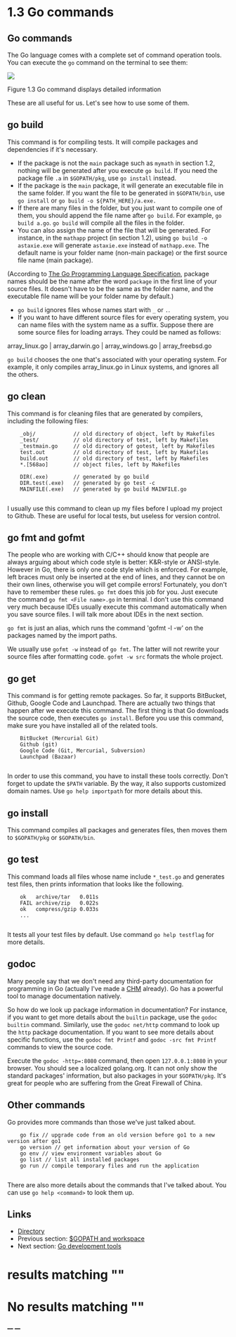 
# 1.3 Go commands

## Go commands

The Go language comes with a complete set of command operation tools. You can execute the `go` command on the terminal to see them:

![](images/1.3.go.png?raw=true)

Figure 1.3 Go command displays detailed information

These are all useful for us. Let's see how to use some of them.

## go build

This command is for compiling tests. It will compile packages and dependencies if it's necessary.

  * If the package is not the `main` package such as `mymath` in section 1.2, nothing will be generated after you execute `go build`. If you need the package file `.a` in `$GOPATH/pkg`, use `go install` instead.
  * If the package is the `main` package, it will generate an executable file in the same folder. If you want the file to be generated in `$GOPATH/bin`, use `go install` or `go build -o ${PATH_HERE}/a.exe.`
  * If there are many files in the folder, but you just want to compile one of them, you should append the file name after `go build`. For example, `go build a.go`. `go build` will compile all the files in the folder.
  * You can also assign the name of the file that will be generated. For instance, in the `mathapp` project (in section 1.2), using `go build -o astaxie.exe` will generate `astaxie.exe` instead of `mathapp.exe`. The default name is your folder name (non-main package) or the first source file name (main package).



(According to [The Go Programming Language Specification](https://golang.org/ref/spec), package names should be the name after the word `package` in the first line of your source files. It doesn't have to be the same as the folder name, and the executable file name will be your folder name by default.)

  * `go build` ignores files whose names start with `_` or `.`.
  * If you want to have different source files for every operating system, you can name files with the system name as a suffix. Suppose there are some source files for loading arrays. They could be named as follows:

array_linux.go | array_darwin.go | array_windows.go | array_freebsd.go




`go build` chooses the one that's associated with your operating system. For example, it only compiles array_linux.go in Linux systems, and ignores all the others.

## go clean

This command is for cleaning files that are generated by compilers, including the following files:
``` 
    _obj/            // old directory of object, left by Makefiles
    _test/           // old directory of test, left by Makefiles
    _testmain.go     // old directory of gotest, left by Makefiles
    test.out         // old directory of test, left by Makefiles
    build.out        // old directory of test, left by Makefiles
    *.[568ao]        // object files, left by Makefiles
    
    DIR(.exe)        // generated by go build
    DIR.test(.exe)   // generated by go test -c
    MAINFILE(.exe)   // generated by go build MAINFILE.go
    
```

I usually use this command to clean up my files before I upload my project to Github. These are useful for local tests, but useless for version control.

## go fmt and gofmt

The people who are working with C/C++ should know that people are always arguing about which code style is better: K&R-style or ANSI-style. However in Go, there is only one code style which is enforced. For example, left braces must only be inserted at the end of lines, and they cannot be on their own lines, otherwise you will get compile errors! Fortunately, you don't have to remember these rules. `go fmt` does this job for you. Just execute the command `go fmt <File name>.go` in terminal. I don't use this command very much because IDEs usually execute this command automatically when you save source files. I will talk more about IDEs in the next section.

`go fmt` is just an alias, which runs the command 'gofmt -l -w' on the packages named by the import paths.

We usually use `gofmt -w` instead of `go fmt`. The latter will not rewrite your source files after formatting code. `gofmt -w src` formats the whole project.

## go get

This command is for getting remote packages. So far, it supports BitBucket, Github, Google Code and Launchpad. There are actually two things that happen after we execute this command. The first thing is that Go downloads the source code, then executes `go install`. Before you use this command, make sure you have installed all of the related tools.
``` 
    BitBucket (Mercurial Git)
    Github (git)
    Google Code (Git, Mercurial, Subversion)
    Launchpad (Bazaar)
    
```

In order to use this command, you have to install these tools correctly. Don't forget to update the `$PATH` variable. By the way, it also supports customized domain names. Use `go help importpath` for more details about this.

## go install

This command compiles all packages and generates files, then moves them to `$GOPATH/pkg` or `$GOPATH/bin`.

## go test

This command loads all files whose name include `*_test.go` and generates test files, then prints information that looks like the following.
``` 
    ok   archive/tar   0.011s
    FAIL archive/zip   0.022s
    ok   compress/gzip 0.033s
    ...
    
```

It tests all your test files by default. Use command `go help testflag` for more details.

## godoc

Many people say that we don't need any third-party documentation for programming in Go (actually I've made a [CHM](https://github.com/astaxie/godoc) already). Go has a powerful tool to manage documentation natively.

So how do we look up package information in documentation? For instance, if you want to get more details about the `builtin` package, use the `godoc builtin` command. Similarly, use the `godoc net/http` command to look up the `http` package documentation. If you want to see more details about specific functions, use the `godoc fmt Printf` and `godoc -src fmt Printf` commands to view the source code.

Execute the `godoc -http=:8080` command, then open `127.0.0.1:8080` in your browser. You should see a localized golang.org. It can not only show the standard packages' information, but also packages in your `$GOPATH/pkg`. It's great for people who are suffering from the Great Firewall of China.

## Other commands

Go provides more commands than those we've just talked about.
``` 
    go fix // upgrade code from an old version before go1 to a new version after go1
    go version // get information about your version of Go
    go env // view environment variables about Go
    go list // list all installed packages
    go run // compile temporary files and run the application
    
```

There are also more details about the commands that I've talked about. You can use `go help <command>` to look them up.

## Links

  * [Directory](preface.md)
  * Previous section: [$GOPATH and workspace](01.2.md)
  * Next section: [Go development tools](01.4.md)

#  results matching ""




# No results matching ""

[ __](01.2.md) [ __](01.4.md)
